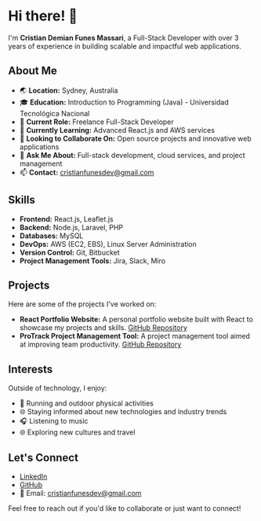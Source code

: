 # Hi there! 👋

I'm **Cristian Demian Funes Massari**, a Full-Stack Developer with over 3 years of experience in building scalable and impactful web applications.

## About Me

- 🌏 **Location:** Sydney, Australia
- 🎓 **Education:** Introduction to Programming (Java) - Universidad Tecnológica Nacional
- 💼 **Current Role:** Freelance Full-Stack Developer
- 🌱 **Currently Learning:** Advanced React.js and AWS services
- 🤝 **Looking to Collaborate On:** Open source projects and innovative web applications
- 💬 **Ask Me About:** Full-stack development, cloud services, and project management
- 📫 **Contact:** cristianfunesdev@gmail.com

## Skills

- **Frontend:** React.js, Leaflet.js
- **Backend:** Node.js, Laravel, PHP
- **Databases:** MySQL
- **DevOps:** AWS (EC2, EBS), Linux Server Administration
- **Version Control:** Git, Bitbucket
- **Project Management Tools:** Jira, Slack, Miro

## Projects

Here are some of the projects I've worked on:

- **React Portfolio Website:** A personal portfolio website built with React to showcase my projects and skills. [GitHub Repository](https://github.com/CrisFunes/react-portfolio)
- **ProTrack Project Management Tool:** A project management tool aimed at improving team productivity. [GitHub Repository](https://github.com/CrisFunes/protrack)

## Interests

Outside of technology, I enjoy:

- 🏃 Running and outdoor physical activities  
- 🌐 Staying informed about new technologies and industry trends  
- 🎧 Listening to music
- 🌐 Exploring new cultures and travel

## Let's Connect

- [LinkedIn](https://www.linkedin.com/in/cristian-funes-in)
- [GitHub](https://github.com/CrisFunes)
- 📧 Email: cristianfunesdev@gmail.com

Feel free to reach out if you'd like to collaborate or just want to connect!
